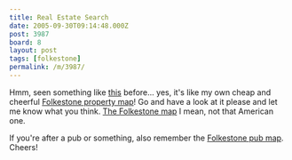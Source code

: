 ```yaml
---
title: Real Estate Search
date: 2005-09-30T09:14:48.000Z
post: 3987
board: 8
layout: post
tags: [folkestone]
permalink: /m/3987/
---
```

Hmm, seen something like <a href="http://www.trulia.com">this</a> before... yes, it's like my own cheap and cheerful <a href="http://www.folkestonegerald.com/map/property.html">Folkestone property map</a>! Go and have a look at it please and let me know what you think. <a href="http://www.folkestonegerald.com/map/property.html">The Folkestone map</a> I mean, not that American one.

If you're after a pub or something, also remember the <a href="http://www.folkestonegerald.com/map/">Folkestone pub map</a>. Cheers!
